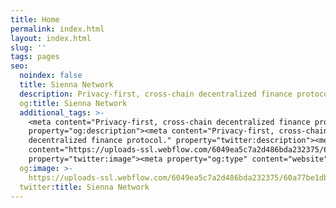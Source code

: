 ```yaml
---
title: Home
permalink: index.html
layout: index.html
slug: ''
tags: pages
seo:
  noindex: false
  title: Sienna Network
  description: Privacy-first, cross-chain decentralized finance protocol.
  og:title: Sienna Network
  additional_tags: >-
    <meta content="Privacy-first, cross-chain decentralized finance protocol."
    property="og:description"><meta content="Privacy-first, cross-chain
    decentralized finance protocol." property="twitter:description"><meta
    content="https://uploads-ssl.webflow.com/6049ea5c7a2d486bda232375/60a77be1dbf7c429d5001b6e_Open%20Graph%20Image%20Frontpage%202.0.jpg"
    property="twitter:image"><meta property="og:type" content="website">
  og:image: >-
    https://uploads-ssl.webflow.com/6049ea5c7a2d486bda232375/60a77be1dbf7c429d5001b6e_Open%20Graph%20Image%20Frontpage%202.0.jpg
  twitter:title: Sienna Network
---
```



